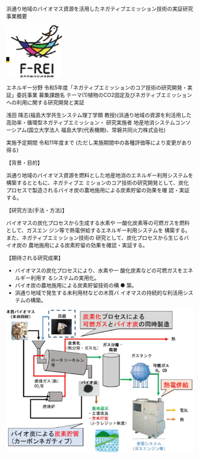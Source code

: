 浜通り地域のバイオマス資源を活用したネガティブエミッション技術の実証研究 事業概要

![](_page_0_Picture_1.jpeg)

エネルギー分野 令和5年度「ネガティブエミッションのコア技術の研究開発・実証」委託事業 募集課題名 テーマ(1)植物のCO2固定及びネガティブエミッションへの利用に関する研究開発と実証

浅田 降志(福島大学共生システム理丁学類 教授)(浜通り地域の資源を利活用した高効率・循環型ネガティブエミッション・ 研究実施者 地産地消システムコンソーシアム(国立大学法人 福島大学(代表機関)、常磐共同火力株式会社)

実施予定期間 令和11年度まで (ただし実施期間中の各種評価等により変更があり得る)

【背景・目的】

浜通り地域のバイオマス資源を燃料とした地産地消のエネルギー利用システムを構築するとともに、ネガティブエ ミションのコア技術の研究開発として、炭化プロセスで製造されるバイオ炭の農地施用による炭素貯留の効果を確 認・実証する。

【研究方法(手法・方法)】

バイオマスの炭化プロセスから生成する水素や 一酸化炭素等の可燃ガスを燃料として、ガスエン ジン等で熱電併給するエネルギー利用システムを 構築する。また、ネガティブエミッション技術の 研究として、炭化プロセスから生じるバイオ炭の 農地施用による炭素貯留の効果を確認・実証する。

【期待される研究成果】

- バイオマスの炭化プロセスにより、水素や一 酸化炭素などの可燃ガスをエネルギー利用す るシステムの実用化。
- バイオ炭の農地施用による炭素貯留技術の構 ● 築。
- 浜通り地域で発生する未利用材などの木質バ イオマスの持続的な利活用システムの構築。

![](_page_0_Figure_13.jpeg)

